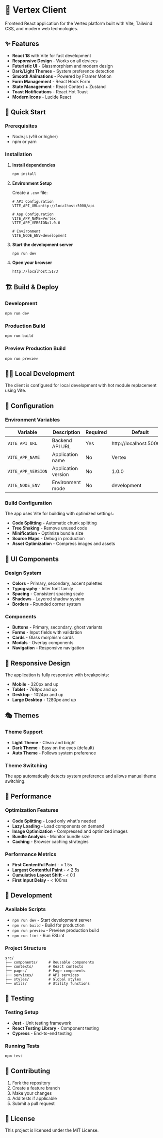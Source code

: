# 🎨 Vertex Client

Frontend React application for the Vertex platform built with Vite, Tailwind CSS, and modern web technologies.

## ✨ Features

- **React 18** with Vite for fast development
- **Responsive Design** - Works on all devices
- **Futuristic UI** - Glassmorphism and modern design
- **Dark/Light Themes** - System preference detection
- **Smooth Animations** - Powered by Framer Motion
- **Form Management** - React Hook Form
- **State Management** - React Context + Zustand
- **Toast Notifications** - React Hot Toast
- **Modern Icons** - Lucide React

## 🚀 Quick Start

### Prerequisites
- Node.js (v16 or higher)
- npm or yarn

### Installation

1. **Install dependencies**
   ```bash
   npm install
   ```

2. **Environment Setup**
   
   Create a `.env` file:
   ```env
   # API Configuration
   VITE_API_URL=http://localhost:5000/api
   
   # App Configuration
   VITE_APP_NAME=Vertex
   VITE_APP_VERSION=1.0.0
   
   # Environment
   VITE_NODE_ENV=development
   ```

3. **Start the development server**
   ```bash
   npm run dev
   ```

4. **Open your browser**
   ```
   http://localhost:5173
   ```

## 🏗️ Build & Deploy

### Development
```bash
npm run dev
```

### Production Build
```bash
npm run build
```

### Preview Production Build
```bash
npm run preview
```

## 🏃‍♂️ Local Development

The client is configured for local development with hot module replacement using Vite.

## 🔧 Configuration

### Environment Variables

| Variable | Description | Required | Default |
|----------|-------------|----------|---------|
| `VITE_API_URL` | Backend API URL | Yes | http://localhost:5000/api |
| `VITE_APP_NAME` | Application name | No | Vertex |
| `VITE_APP_VERSION` | Application version | No | 1.0.0 |
| `VITE_NODE_ENV` | Environment mode | No | development |

### Build Configuration

The app uses Vite for building with optimized settings:

- **Code Splitting** - Automatic chunk splitting
- **Tree Shaking** - Remove unused code
- **Minification** - Optimize bundle size
- **Source Maps** - Debug in production
- **Asset Optimization** - Compress images and assets

## 🎨 UI Components

### Design System
- **Colors** - Primary, secondary, accent palettes
- **Typography** - Inter font family
- **Spacing** - Consistent spacing scale
- **Shadows** - Layered shadow system
- **Borders** - Rounded corner system

### Components
- **Buttons** - Primary, secondary, ghost variants
- **Forms** - Input fields with validation
- **Cards** - Glass morphism cards
- **Modals** - Overlay components
- **Navigation** - Responsive navigation

## 📱 Responsive Design

The application is fully responsive with breakpoints:

- **Mobile** - 320px and up
- **Tablet** - 768px and up
- **Desktop** - 1024px and up
- **Large Desktop** - 1280px and up

## 🎭 Themes

### Theme Support
- **Light Theme** - Clean and bright
- **Dark Theme** - Easy on the eyes (default)
- **Auto Theme** - Follows system preference

### Theme Switching
The app automatically detects system preference and allows manual theme switching.

## 🚀 Performance

### Optimization Features
- **Code Splitting** - Load only what's needed
- **Lazy Loading** - Load components on demand
- **Image Optimization** - Compressed and optimized images
- **Bundle Analysis** - Monitor bundle size
- **Caching** - Browser caching strategies

### Performance Metrics
- **First Contentful Paint** - < 1.5s
- **Largest Contentful Paint** - < 2.5s
- **Cumulative Layout Shift** - < 0.1
- **First Input Delay** - < 100ms

## 🔧 Development

### Available Scripts
- `npm run dev` - Start development server
- `npm run build` - Build for production
- `npm run preview` - Preview production build
- `npm run lint` - Run ESLint

### Project Structure
```
src/
├── components/     # Reusable components
├── contexts/       # React contexts
├── pages/          # Page components
├── services/       # API services
├── styles/         # Global styles
└── utils/          # Utility functions
```

## 🧪 Testing

### Testing Setup
- **Jest** - Unit testing framework
- **React Testing Library** - Component testing
- **Cypress** - End-to-end testing

### Running Tests
```bash
npm test
```

## 🤝 Contributing

1. Fork the repository
2. Create a feature branch
3. Make your changes
4. Add tests if applicable
5. Submit a pull request

## 📄 License

This project is licensed under the MIT License.
